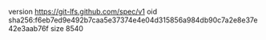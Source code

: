 version https://git-lfs.github.com/spec/v1
oid sha256:f6eb7ed9e492b7caa5e37374e4e04d315856a984db90c7a2e8e37e42e3aab76f
size 8540
